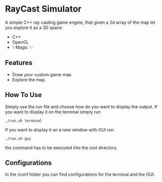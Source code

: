 # RayCast Simulator

A simple C++ ray casting game engine, that given a 2d array of the map let you explore it as a 3D space.

- C++
- OpenGL
- ✨Magic ✨

## Features

- Draw your custom game map
- Explore the map

## How To Use

Simply use the run file and choose how do you want to display the output.
If you want to display it on the terminal simply run
```
./run.sh terminal
```
If you want to display it on a new window with GUI run
```
./run.sh gui
```
the command has to be executed into the root directory.

## Configurations

In the /conf folder you can find configurations for the terminal and the GUI.

